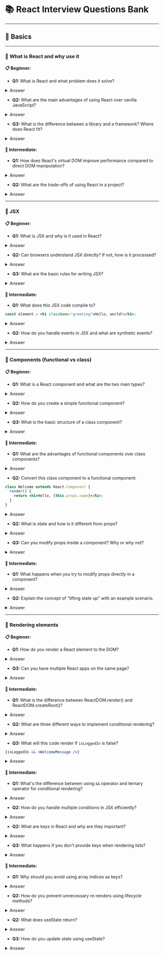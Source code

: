 # 📚 React Interview Questions Bank

---

## 🔹 **Basics**

---

### 🎯 **What is React and why use it**

#### **📋 Beginner:**
- **Q1:** What is React and what problem does it solve?
<details>
<summary>Answer</summary>
React is a JavaScript library for building user interfaces, particularly web applications. It solves the problem of efficiently updating and managing the UI when data changes. React uses a component-based architecture and virtual DOM to make UI updates predictable and performant.
</details>

- **Q2:** What are the main advantages of using React over vanilla JavaScript?
<details>
<summary>Answer</summary>
- **Reusable Components**: Write once, use anywhere
- **Virtual DOM**: Efficient updates and better performance
- **Declarative**: Describe what UI should look like, not how to achieve it
- **Large Ecosystem**: Rich community and third-party libraries
- **Developer Tools**: Excellent debugging and development experience
</details>

- **Q3:** What is the difference between a library and a framework? Where does React fit?
<details>
<summary>Answer</summary>
- **Library**: You call its functions when you need them (you control the flow)
- **Framework**: It calls your code when needed (framework controls the flow)
React is a **library** because you import and use React functions in your code, maintaining control over the application structure and flow.
</details>

#### **🚀 Intermediate:**
- **Q1:** How does React's virtual DOM improve performance compared to direct DOM manipulation?
<details>
<summary>Answer</summary>
The Virtual DOM is a JavaScript representation of the real DOM. React compares (diffs) the new virtual DOM with the previous version, calculates the minimum changes needed, and updates only those specific DOM nodes. This batch updating is much faster than frequent direct DOM manipulation, which triggers layout recalculations and repaints.
</details>

- **Q2:** What are the trade-offs of using React in a project?
<details>
<summary>Answer</summary>
**Pros**: Component reusability, large ecosystem, good performance, strong community
**Cons**: Steep learning curve, frequent updates, additional build complexity, larger bundle size for simple projects, JSX learning curve
</details>

---

### 🎯 **JSX**

#### **📋 Beginner:**
- **Q1:** What is JSX and why is it used in React?
<details>
<summary>Answer</summary>
JSX (JavaScript XML) is a syntax extension that allows you to write HTML-like code in JavaScript. It makes React code more readable and allows you to write UI components in a familiar HTML-like syntax while maintaining the full power of JavaScript.
</details>

- **Q2:** Can browsers understand JSX directly? If not, how is it processed?
<details>
<summary>Answer</summary>
No, browsers cannot understand JSX directly. JSX is transpiled (converted) to regular JavaScript function calls using tools like Babel. For example, `<h1>Hello</h1>` becomes `React.createElement('h1', null, 'Hello')`.
</details>

- **Q3:** What are the basic rules for writing JSX?
<details>
<summary>Answer</summary>
- Must return a single parent element (or use React.Fragment)
- Use `className` instead of `class`
- Use `htmlFor` instead of `for`
- Close all tags (including self-closing tags like `<br />`)
- Use camelCase for event handlers (`onClick`, not `onclick`)
</details>

#### **🚀 Intermediate:**
- **Q1:** What does this JSX code compile to?
```jsx
const element = <h1 className="greeting">Hello, world!</h1>;
```
<details>
<summary>Answer</summary>

```javascript
const element = React.createElement(
  'h1',
  { className: 'greeting' },
  'Hello, world!'
);
```
</details>

- **Q2:** How do you handle events in JSX and what are synthetic events?
<details>
<summary>Answer</summary>
Events in JSX are handled using camelCase event handlers like `onClick`. Synthetic events are React's wrapper around native events that provide consistent behavior across different browsers. They have the same interface as native events but are cross-browser compatible.

```jsx
<button onClick={(e) => console.log(e)}>Click me</button>
```
</details>

---

### 🎯 **Components (functional vs class)**

#### **📋 Beginner:**
- **Q1:** What is a React component and what are the two main types?
<details>
<summary>Answer</summary>
A React component is a reusable piece of UI that accepts inputs (props) and returns JSX describing what should appear on screen. The two main types are:
- **Functional components**: JavaScript functions that return JSX
- **Class components**: ES6 classes that extend React.Component
</details>

- **Q2:** How do you create a simple functional component?
<details>
<summary>Answer</summary>

```jsx
function Welcome(props) {
  return <h1>Hello, {props.name}!</h1>;
}

// Or as an arrow function
const Welcome = (props) => {
  return <h1>Hello, {props.name}!</h1>;
};
```
</details>

- **Q3:** What is the basic structure of a class component?
<details>
<summary>Answer</summary>

```jsx
class Welcome extends React.Component {
  render() {
    return <h1>Hello, {this.props.name}!</h1>;
  }
}
```
</details>

#### **🚀 Intermediate:**
- **Q1:** What are the advantages of functional components over class components?
<details>
<summary>Answer</summary>
- **Simpler syntax**: Less boilerplate code
- **Hooks support**: Can use state and lifecycle features with hooks
- **Better performance**: Slightly better optimization in React
- **Easier testing**: Functions are easier to test than classes
- **Future-proof**: React team focuses on functional components
</details>

- **Q2:** Convert this class component to a functional component:
```jsx
class Welcome extends React.Component {
  render() {
    return <h1>Hello, {this.props.name}</h1>;
  }
}
```
<details>
<summary>Answer</summary>
```jsx
function Welcome({ name }) {
  return <h1>Hello, {name}</h1>;
}

// Or as arrow function
const Welcome = ({ name }) => {
  return <h1>Hello, {name}</h1>;
};
```
</details>

---

### 🎯 **Props vs state**

#### **📋 Beginner:**
- **Q1:** What are props in React and how do you pass them to components?
<details>
<summary>Answer</summary>
Props (properties) are read-only inputs passed from parent to child components. They are passed as attributes:
```jsx
// Parent component
<Welcome name="John" age={25} />

// Child component receives them
function Welcome(props) {
  return <h1>Hello, {props.name}! You are {props.age} years old.</h1>;
}
```
</details>

- **Q2:** What is state and how is it different from props?
<details>
<summary>Answer</summary>
State is mutable data that belongs to a component and can change over time. 
- **Props**: Immutable, passed from parent, read-only
- **State**: Mutable, owned by component, can be updated
```jsx
const [count, setCount] = useState(0); // State
<Counter initialValue={10} /> // Props
```
</details>

- **Q3:** Can you modify props inside a component? Why or why not?
<details>
<summary>Answer</summary>
No, props are **read-only** and should never be modified. This ensures:
- **Predictable data flow**: Data flows down from parent to child
- **Pure components**: Same props always produce same output
- **Debugging**: Easier to track where data changes occur
</details>

#### **🚀 Intermediate:**
- **Q1:** What happens when you try to modify props directly in a component?
<details>
<summary>Answer</summary>
React will throw an error in development mode: "Cannot assign to read only property". In production, it may silently fail or cause unexpected behavior. Props are frozen in development to enforce immutability.
</details>

- **Q2:** Explain the concept of "lifting state up" with an example scenario.
<details>
<summary>Answer</summary>
When multiple child components need to share state, move the state to their closest common parent. The parent manages the state and passes it down as props.
```jsx
// Parent manages shared state
function App() {
  const [count, setCount] = useState(0);
  return (
    <>
      <Counter count={count} setCount={setCount} />
      <Display count={count} />
    </>
  );
}
```
</details>

---

### 🎯 **Rendering elements**

#### **📋 Beginner:**
- **Q1:** How do you render a React element to the DOM?
<details>
<summary>Answer</summary>
```jsx
// React 18+
import { createRoot } from 'react-dom/client';
const root = createRoot(document.getElementById('root'));
root.render(<App />);

// React 17 and earlier
import ReactDOM from 'react-dom';
ReactDOM.render(<App />, document.getElementById('root'));
```
</details>

- **Q2:** What is the root element in a React application?
<details>
<summary>Answer</summary>
The root element is the DOM element where React mounts and manages the entire application. It's typically a div with id "root" in the HTML file:
```html
<div id="root"></div>
```
</details>

- **Q3:** Can you have multiple React apps on the same page?
<details>
<summary>Answer</summary>
Yes, you can have multiple React roots on the same page by creating multiple root elements and rendering different applications to each:
```jsx
const root1 = createRoot(document.getElementById('app1'));
const root2 = createRoot(document.getElementById('app2'));
root1.render(<App1 />);
root2.render(<App2 />);
```
</details>

#### **🚀 Intermediate:**
- **Q1:** What is the difference between ReactDOM.render() and ReactDOM.createRoot()?
<details>
<summary>Answer</summary>
- **ReactDOM.render()**: Legacy API (React 17 and earlier), synchronous rendering
- **createRoot()**: New API (React 18+), enables concurrent features like automatic batching, transitions, and Suspense
```jsx
// Old way
ReactDOM.render(<App />, container);

// New way
const root = createRoot(container);
root.render(<App />);
```
</details>

- **Q2:** How does React decide when to re-render components?
<details>
<summary>Answer</summary>
React re-renders components when:
- **State changes** (via setState or hooks)
- **Props change** from parent
- **Parent re-renders** (child components re-render by default)
- **Context value changes** (for components consuming context)
- **Force update** is called (not recommended)
</details>

---

### 🎯 **Conditional rendering**

#### **📋 Beginner:**
- **Q1:** How do you conditionally render elements in React?
<details>
<summary>Answer</summary>
You can conditionally render elements using JavaScript expressions:
```jsx
// Using && operator
{isLoggedIn && <WelcomeMessage />}

// Using ternary operator
{isLoggedIn ? <WelcomeMessage /> : <LoginButton />}

// Using if-else (outside JSX)
if (isLoggedIn) {
  return <WelcomeMessage />;
} else {
  return <LoginButton />;
}
```
</details>

- **Q2:** What are three different ways to implement conditional rendering?
<details>
<summary>Answer</summary>
1. **Logical AND (&&)**: `{condition && <Component />}`
2. **Ternary operator**: `{condition ? <ComponentA /> : <ComponentB />}`
3. **If-else statements**: Outside JSX, return different components
</details>

- **Q3:** What will this code render if `isLoggedIn` is false?
```jsx
{isLoggedIn && <WelcomeMessage />}
```
<details>
<summary>Answer</summary>
It will render nothing (no element). The logical AND operator returns `false` when the condition is false, and React doesn't render boolean values.
</details>

#### **🚀 Intermediate:**
- **Q1:** What's the difference between using `&&` operator and ternary operator for conditional rendering?
<details>
<summary>Answer</summary>
- **&& operator**: Renders component or nothing
  ```jsx
  {isTrue && <Component />} // Renders Component or nothing
  ```
- **Ternary operator**: Always renders something
  ```jsx
  {isTrue ? <ComponentA /> : <ComponentB />} // Always renders one component
  ```
</details>

- **Q2:** How do you handle multiple conditions in JSX efficiently?
<details>
<summary>Answer</summary>
Use helper functions or switch statements for complex conditions:
```jsx
const renderContent = () => {
  if (loading) return <Spinner />;
  if (error) return <ErrorMessage />;
  if (data.length === 0) return <EmptyState />;
  return <DataList />;
};

return <div>{renderContent()}</div>;
```
</details>

---

### 🎯 **Lists & keys**

#### **📋 Beginner:**
- **Q1:** How do you render a list of items in React?
<details>
<summary>Answer</summary>
Use the `map()` method to transform an array into JSX elements:
```jsx
const items = ['apple', 'banana', 'orange'];
const listItems = items.map((item, index) => 
  <li key={index}>{item}</li>
);
return <ul>{listItems}</ul>;
```
</details>

- **Q2:** What are keys in React and why are they important?
<details>
<summary>Answer</summary>
Keys are unique identifiers for list elements that help React identify which items have changed, been added, or removed. They improve performance by enabling efficient list updates and maintaining component state correctly during re-renders.
```jsx
{users.map(user => <User key={user.id} data={user} />)}
```
</details>

- **Q3:** What happens if you don't provide keys when rendering lists?
<details>
<summary>Answer</summary>
React will show a warning in the console. Without keys, React can't efficiently update the DOM when list items change, potentially causing:
- Poor performance
- Incorrect component state preservation
- UI bugs when items are reordered
</details>

#### **🚀 Intermediate:**
- **Q1:** Why should you avoid using array indices as keys?
<details>
<summary>Answer</summary>
Using array indices as keys can cause issues when the list order changes:
- React might incorrectly preserve component state
- Performance degradation during reordering
- Input focus and scroll position bugs
```jsx
// Bad - can cause issues
{items.map((item, index) => <Item key={index} />)}

// Good - stable unique identifier
{items.map(item => <Item key={item.id} />)}
```
</details>

- **Q2:** What makes a good key for list items?
<details>
<summary>Answer</summary>
A good key should be:
- **Unique**: Among siblings in the list
- **Stable**: Doesn't change between renders
- **Predictable**: Same item always has same key
Examples: database IDs, UUIDs, or stable combinations of data fields.
</details>

---

## 🔹 **Component Lifecycle**

---

### 🎯 **Class component lifecycle methods**
#### **📋 Beginner:**
- **Q1:** What are the three main phases of a component lifecycle?
<details>
<summary>Answer</summary>
1. **Mounting**: Component is being created and inserted into the DOM
2. **Updating**: Component is being re-rendered as a result of changes to props or state
3. **Unmounting**: Component is being removed from the DOM
</details>

- **Q2:** When does componentDidMount() execute and what is it commonly used for?
<details>
<summary>Answer</summary>
`componentDidMount()` executes immediately after a component is mounted (inserted into the DOM tree). It's commonly used for:
- Making API calls
- Setting up subscriptions
- Initializing timers
- Accessing DOM elements
</details>

- **Q3:** What is componentWillUnmount() used for?
<details>
<summary>Answer</summary>
`componentWillUnmount()` is called just before a component is unmounted and destroyed. It's used for cleanup:
- Cancelling network requests
- Removing event listeners
- Clearing timers/intervals
- Unsubscribing from subscriptions
</details>

#### **🚀 Intermediate:**
- **Q1:** What's the difference between componentDidUpdate() and componentDidMount()?
<details>
<summary>Answer</summary>
- **componentDidMount()**: Called once after initial render (mounting phase)
- **componentDidUpdate()**: Called after every re-render (updating phase), receives prevProps and prevState as parameters
```jsx
componentDidUpdate(prevProps, prevState) {
  if (prevProps.userId !== this.props.userId) {
    this.fetchUserData(this.props.userId);
  }
}
```
</details>

- **Q2:** How do you prevent unnecessary re-renders using lifecycle methods?
<details>
<summary>Answer</summary>
Use `shouldComponentUpdate()` or `React.PureComponent`:
```jsx
shouldComponentUpdate(nextProps, nextState) {
  return nextProps.id !== this.props.id;
}

// Or extend PureComponent for shallow comparison
class MyComponent extends React.PureComponent {
  // Automatically prevents re-renders if props/state haven't changed
}
```
</details>

---

## 🔹 **Hooks**

---

### 🎯 **useState**

#### **📋 Beginner:**
- **Q1:** What is the useState hook and how do you use it?
<details>
<summary>Answer</summary>
`useState` is a Hook that lets you add state to functional components. It returns an array with the current state value and a setter function.
```jsx
import { useState } from 'react';

function Counter() {
  const [count, setCount] = useState(0);
  return (
    <button onClick={() => setCount(count + 1)}>
      Count: {count}
    </button>
  );
}
```
</details>

- **Q2:** What does useState return?
<details>
<summary>Answer</summary>
`useState` returns an array with exactly two elements:
1. **Current state value**: The current value of the state
2. **Setter function**: A function to update the state value
```jsx
const [state, setState] = useState(initialValue);
```
</details>

- **Q3:** How do you update state using useState?
<details>
<summary>Answer</summary>
Call the setter function with the new value:
```jsx
const [name, setName] = useState('');
const [count, setCount] = useState(0);

// Direct value
setName('John');
setCount(42);

// Function update (for previous state)
setCount(prevCount => prevCount + 1);
```
</details>

#### **🚀 Intermediate:**
- **Q1:** What will happen when this button is clicked?
```jsx
const [count, setCount] = useState(0);
const handleClick = () => {
  setCount(count + 1);
  setCount(count + 1);
  console.log(count);
};
```
<details>
<summary>Answer</summary>
- `count` will only increase by 1 (not 2)
- Console will log `0` (current value, not updated value)
- Both `setCount` calls use the same `count` value (0), so both set it to 1
- State updates are batched and asynchronous
</details>

- **Q2:** How do you update state based on previous state correctly?
<details>
<summary>Answer</summary>
Use the functional update pattern:
```jsx
// Correct way
setCount(prevCount => prevCount + 1);
setCount(prevCount => prevCount + 1); // Now count increases by 2

// For objects
setUser(prevUser => ({ ...prevUser, name: 'John' }));
```
</details>

---

### 🎯 **useEffect (dependencies, cleanup)**

#### **📋 Beginner:**
- **Q1:** What is useEffect and when does it run?
<details>
<summary>Answer</summary>
`useEffect` is a Hook that lets you perform side effects in functional components. It runs:
- After every render by default
- After initial render (like componentDidMount)
- After updates (like componentDidUpdate)
```jsx
useEffect(() => {
  console.log('Component rendered');
});
```
</details>

- **Q2:** How do you make useEffect run only once?
<details>
<summary>Answer</summary>
Pass an empty dependency array `[]` as the second argument:
```jsx
useEffect(() => {
  console.log('Runs only once after initial render');
}, []); // Empty dependency array
```
</details>

- **Q3:** What is the purpose of the dependency array in useEffect?
<details>
<summary>Answer</summary>
The dependency array controls when the effect runs:
- **No array**: Runs after every render
- **Empty array `[]`**: Runs only once after initial render
- **With dependencies `[dep1, dep2]`**: Runs when any dependency changes
```jsx
useEffect(() => {
  fetchUser(userId);
}, [userId]); // Runs when userId changes
```
</details>

#### **🚀 Intermediate:**
- **Q1:** How do you clean up effects (like event listeners or subscriptions)?
<details>
<summary>Answer</summary>
Return a cleanup function from the effect:
```jsx
useEffect(() => {
  const handleScroll = () => console.log('scrolling');
  window.addEventListener('scroll', handleScroll);
  
  // Cleanup function
  return () => {
    window.removeEventListener('scroll', handleScroll);
  };
}, []);
```
</details>

- **Q2:** What will happen in this useEffect?
```jsx
useEffect(() => {
  console.log('Effect runs');
  setCount(count + 1);
}, [count]);
```
<details>
<summary>Answer</summary>
This creates an **infinite loop**:
1. Effect runs and updates `count`
2. `count` change triggers effect again
3. Effect runs and updates `count` again
4. Process repeats infinitely

**Fix**: Use functional update or different dependency.
</details>

---

---

### 🎯 **useContext**

#### **📋 Beginner:**
- **Q1:** What is useContext and how do you use it?
<details>
<summary>Answer</summary>
`useContext` is a Hook that lets you consume context values in functional components without nesting:
```jsx
const ThemeContext = React.createContext();

function MyComponent() {
  const theme = useContext(ThemeContext);
  return <div className={theme}>Content</div>;
}
```
</details>

- **Q2:** How do you create a context in React?
<details>
<summary>Answer</summary>
Use `React.createContext()`:
```jsx
// Create context
const UserContext = React.createContext();

// Provide context
function App() {
  const user = { name: 'John', id: 1 };
  return (
    <UserContext.Provider value={user}>
      <ChildComponent />
    </UserContext.Provider>
  );
}
```
</details>

- **Q3:** What is a Context Provider?
<details>
<summary>Answer</summary>
A Context Provider is a component that supplies context values to all its descendant components. It accepts a `value` prop that will be available to all consuming components:
```jsx
<ThemeContext.Provider value="dark">
  <App /> {/* All children can access "dark" theme */}
</ThemeContext.Provider>
```
</details>

#### **🚀 Intermediate:**
- **Q1:** How do you avoid unnecessary re-renders when using Context?
<details>
<summary>Answer</summary>
- **Split contexts**: Separate frequently changing data
- **Memoize context value**: Use `useMemo` for object values
- **Memoize components**: Use `React.memo` for consumers
```jsx
const value = useMemo(() => ({ user, settings }), [user, settings]);
<UserContext.Provider value={value}>
```
</details>

- **Q2:** When should you split contexts instead of using one large context?
<details>
<summary>Answer</summary>
Split contexts when:
- Different parts of data change at different frequencies
- Different components need different subsets of data
- You want to avoid unnecessary re-renders
```jsx
// Instead of one large context
<UserContext.Provider> // Split into
<ThemeContext.Provider> // multiple focused contexts
```
</details>

---

### 🎯 **useReducer**

#### **📋 Beginner:**
- **Q1:** What is useReducer and when would you use it instead of useState?
<details>
<summary>Answer</summary>
`useReducer` is a Hook for managing complex state logic. Use it instead of `useState` when:
- State has multiple sub-values
- Next state depends on the previous one
- You want predictable state transitions
```jsx
const [state, dispatch] = useReducer(reducer, initialState);
```
</details>

- **Q2:** What are the arguments that useReducer takes?
<details>
<summary>Answer</summary>
`useReducer` takes two required arguments and one optional:
1. **reducer function**: `(state, action) => newState`
2. **initial state**: The initial state value
3. **init function** (optional): For lazy initialization
```jsx
const [state, dispatch] = useReducer(reducer, initialState, init);
```
</details>

- **Q3:** What is a reducer function?
<details>
<summary>Answer</summary>
A reducer is a pure function that takes current state and an action, then returns a new state:
```jsx
function reducer(state, action) {
  switch (action.type) {
    case 'increment':
      return { count: state.count + 1 };
    case 'decrement':
      return { count: state.count - 1 };
    default:
      return state;
  }
}
```
</details>

#### **🚀 Intermediate:**
- **Q1:** How do you implement useReducer for a counter with increment, decrement, and reset actions?
<details>
<summary>Answer</summary>
```jsx
const initialState = { count: 0 };

function counterReducer(state, action) {
  switch (action.type) {
    case 'increment':
      return { count: state.count + 1 };
    case 'decrement':
      return { count: state.count - 1 };
    case 'reset':
      return initialState;
    default:
      throw new Error();
  }
}

function Counter() {
  const [state, dispatch] = useReducer(counterReducer, initialState);
  return (
    <>
      Count: {state.count}
      <button onClick={() => dispatch({ type: 'increment' })}>+</button>
      <button onClick={() => dispatch({ type: 'decrement' })}>-</button>
      <button onClick={() => dispatch({ type: 'reset' })}>Reset</button>
    </>
  );
}
```
</details>

- **Q2:** What are the benefits of using useReducer for complex state logic?
<details>
<summary>Answer</summary>
- **Predictable**: All state changes go through the reducer
- **Testable**: Reducer is a pure function, easy to test
- **Scalable**: Better for complex state with multiple actions
- **Debugging**: Easier to track state changes
- **Performance**: Can optimize by avoiding inline object creation
</details>

---

### 🎯 **useRef**

#### **📋 Beginner:**
- **Q1:** What is useRef and what are its common use cases?
<details>
<summary>Answer</summary>
`useRef` is a Hook that returns a mutable ref object. Common use cases:
- **Accessing DOM elements**: Focus inputs, scroll to elements
- **Storing mutable values**: Previous values, timers, any mutable data
- **Persisting values**: Across renders without causing re-renders
```jsx
const inputRef = useRef(null);
const countRef = useRef(0);
```
</details>

- **Q2:** How do you access DOM elements using useRef?
<details>
<summary>Answer</summary>
Assign the ref to an element's `ref` attribute:
```jsx
function MyComponent() {
  const inputRef = useRef(null);
  
  const focusInput = () => {
    inputRef.current.focus();
  };
  
  return (
    <>
      <input ref={inputRef} />
      <button onClick={focusInput}>Focus Input</button>
    </>
  );
}
```
</details>

- **Q3:** Does changing a ref's current value cause a re-render?
<details>
<summary>Answer</summary>
**No**, changing `ref.current` does not cause a re-render. This is the key difference between refs and state:
```jsx
const countRef = useRef(0);
countRef.current = 5; // No re-render triggered
```
</details>

#### **🚀 Intermediate:**
- **Q1:** How can you use useRef to store previous values?
<details>
<summary>Answer</summary>
Use `useRef` with `useEffect` to track previous values:
```jsx
function usePrevious(value) {
  const ref = useRef();
  useEffect(() => {
    ref.current = value;
  });
  return ref.current;
}

function MyComponent({ count }) {
  const prevCount = usePrevious(count);
  return <div>Current: {count}, Previous: {prevCount}</div>;
}
```
</details>

- **Q2:** What's the difference between useRef and useState for storing values?
<details>
<summary>Answer</summary>
| useRef | useState |
|--------|----------|
| Mutable | Immutable |
| No re-render on change | Triggers re-render |
| `.current` property | Direct value |
| Persists across renders | Persists across renders |
| Synchronous updates | Asynchronous updates |
</details>

---

### 🎯 **useMemo**

#### **📋 Beginner:**
- **Q1:** What is useMemo and when should you use it?
<details>
<summary>Answer</summary>
`useMemo` is a Hook that memoizes (caches) the result of expensive calculations. Use it when:
- You have expensive computations
- You want to avoid recalculating on every render
- The calculation depends on specific values
```jsx
const expensiveValue = useMemo(() => {
  return someExpensiveCalculation(a, b);
}, [a, b]);
```
</details>

- **Q2:** How does useMemo help with performance?
<details>
<summary>Answer</summary>
`useMemo` helps performance by:
- **Skipping expensive calculations** when dependencies haven't changed
- **Preventing unnecessary object creation** that could trigger child re-renders
- **Caching results** between renders
- Only recalculating when dependencies in the array change
</details>

- **Q3:** What happens if you don't provide a dependency array to useMemo?
<details>
<summary>Answer</summary>
**Error**: `useMemo` requires a dependency array as the second argument. Without it, React will throw an error. The dependency array determines when to recalculate the memoized value.
</details>

#### **🚀 Intermediate:**
- **Q1:** When can useMemo be an anti-pattern?
<details>
<summary>Answer</summary>
`useMemo` can hurt performance when:
- **Overused on cheap calculations**: The memoization overhead exceeds the benefit
- **Dependencies change frequently**: Defeats the purpose of memoization
- **Used everywhere**: Creates unnecessary complexity and memory usage
```jsx
// Anti-pattern - too simple
const sum = useMemo(() => a + b, [a, b]);
```
</details>

- **Q2:** How do you decide what to include in useMemo's dependency array?
<details>
<summary>Answer</summary>
Include all values from component scope that are used inside `useMemo`:
- **Props** used in the calculation
- **State variables** used in the calculation
- **Other computed values** used in the calculation
```jsx
const result = useMemo(() => {
  return calculate(prop1, state1, localVar);
}, [prop1, state1, localVar]); // All used variables
```
</details>

---

### 🎯 **useCallback**

#### **📋 Beginner:**
- **Q1:** What is useCallback and how is it related to useMemo?
<details>
<summary>Answer</summary>
`useCallback` is a Hook that memoizes functions. It's related to `useMemo` but specifically for functions:
- **useCallback**: Returns a memoized function
- **useMemo**: Returns a memoized value
```jsx
const memoizedCallback = useCallback(() => {
  doSomething(a, b);
}, [a, b]);

// Equivalent to:
const memoizedCallback = useMemo(() => {
  return () => doSomething(a, b);
}, [a, b]);
```
</details>

- **Q2:** When should you use useCallback?
<details>
<summary>Answer</summary>
Use `useCallback` when:
- Passing functions to memoized child components
- Functions are dependencies of other hooks
- Preventing unnecessary re-renders of child components
```jsx
const Child = React.memo(({ onClick }) => <button onClick={onClick} />);

function Parent() {
  const handleClick = useCallback(() => {
    console.log('clicked');
  }, []);
  
  return <Child onClick={handleClick} />;
}
```
</details>

- **Q3:** What does useCallback return?
<details>
<summary>Answer</summary>
`useCallback` returns a **memoized version of the function** that only changes if one of the dependencies has changed. It returns the same function reference between renders when dependencies don't change.
</details>

#### **🚀 Intermediate:**
- **Q1:** Why doesn't this optimization work?
```jsx
const Child = React.memo(({ onClick, data }) => {
  return <button onClick={onClick}>{data.name}</button>;
});

const Parent = () => {
  const [count, setCount] = useState(0);
  const handleClick = useCallback(() => setCount(c => c + 1), []);
  const data = { name: 'Button' };
  return <Child onClick={handleClick} data={data} />;
};
```
<details>
<summary>Answer</summary>
The optimization doesn't work because `data` is a **new object on every render**. Even though `onClick` is memoized, the `data` prop changes, causing `Child` to re-render.

**Fix**: Memoize the data object too:
```jsx
const data = useMemo(() => ({ name: 'Button' }), []);
```
</details>

- **Q2:** How can overusing useCallback hurt performance?
<details>
<summary>Answer</summary>
Overusing `useCallback` can hurt performance by:
- **Creating unnecessary closures**: Memory overhead for each memoized function
- **Comparison overhead**: React must compare dependencies on each render
- **Complexity without benefit**: When child components aren't memoized
- **Stale closures**: Capturing outdated values in dependencies
</details>

---

### 🎯 **useLayoutEffect**

#### **📋 Beginner:**
- **Q1:** What's the difference between useEffect and useLayoutEffect?
<details>
<summary>Answer</summary>
- **useEffect**: Runs **asynchronously** after DOM mutations and browser paint
- **useLayoutEffect**: Runs **synchronously** after DOM mutations but before browser paint
```jsx
useEffect(() => {
  // Runs after paint - won't block visual updates
});

useLayoutEffect(() => {
  // Runs before paint - can block visual updates
});
```
</details>

- **Q2:** When should you use useLayoutEffect?
<details>
<summary>Answer</summary>
Use `useLayoutEffect` when you need to:
- **Measure DOM elements** before the browser paints
- **Make DOM mutations** that users should not see
- **Prevent visual flicker** during DOM updates
- **Synchronously update** based on DOM measurements
</details>

- **Q3:** What are the performance implications of useLayoutEffect?
<details>
<summary>Answer</summary>
`useLayoutEffect` can hurt performance because:
- **Blocks browser painting** until effect completes
- **Synchronous execution** can delay visual updates
- **Should be used sparingly** - prefer `useEffect` when possible
- Can cause **jank** if heavy computations are performed
</details>

#### **🚀 Intermediate:**
- **Q1:** How would you measure DOM elements before the browser paints?
<details>
<summary>Answer</summary>
```jsx
function MyComponent() {
  const [height, setHeight] = useState(0);
  const elementRef = useRef(null);
  
  useLayoutEffect(() => {
    if (elementRef.current) {
      const rect = elementRef.current.getBoundingClientRect();
      setHeight(rect.height);
    }
  });
  
  return (
    <div ref={elementRef}>
      <p>Element height: {height}px</p>
    </div>
  );
}
```
</details>

- **Q2:** Why might useLayoutEffect cause issues in SSR?
<details>
<summary>Answer</summary>
`useLayoutEffect` can cause SSR hydration mismatches because:
- **Server doesn't have DOM**: No layout information available
- **Client-server differences**: Different measurements between server and client
- **Hydration warnings**: React detects content differences
**Solution**: Use `useEffect` for SSR or conditionally render based on `typeof window !== 'undefined'`
</details>

---

### 🎯 **useImperativeHandle**

#### **📋 Beginner:**
- **Q1:** What is useImperativeHandle and with which hook is it typically used?
<details>
<summary>Answer</summary>
`useImperativeHandle` is a Hook that customizes the instance value exposed to parent components when using `ref`. It's typically used with `forwardRef`:
```jsx
const MyInput = forwardRef((props, ref) => {
  useImperativeHandle(ref, () => ({
    focus: () => inputRef.current.focus(),
    clear: () => inputRef.current.value = ''
  }));
  
  return <input ref={inputRef} />;
});
```
</details>

- **Q2:** When would you need to use useImperativeHandle?
<details>
<summary>Answer</summary>
Use `useImperativeHandle` when you need to:
- **Expose specific methods** from child to parent component
- **Create reusable components** with imperative APIs
- **Control what gets exposed** through refs
- **Provide custom functionality** beyond basic DOM access
</details>

- **Q3:** How do you expose methods from a child component to its parent?
<details>
<summary>Answer</summary>
```jsx
// Child component
const CustomInput = forwardRef((props, ref) => {
  const inputRef = useRef();
  
  useImperativeHandle(ref, () => ({
    focus() {
      inputRef.current.focus();
    },
    getValue() {
      return inputRef.current.value;
    }
  }));
  
  return <input ref={inputRef} {...props} />;
});

// Parent component
function Parent() {
  const childRef = useRef();
  
  return (
    <>
      <CustomInput ref={childRef} />
      <button onClick={() => childRef.current.focus()}>Focus</button>
    </>
  );
}
```
</details>

#### **🚀 Intermediate:**
- **Q1:** Why should useImperativeHandle be used sparingly?
<details>
<summary>Answer</summary>
`useImperativeHandle` should be used sparingly because:
- **Breaks React's declarative paradigm** - makes code more imperative
- **Tight coupling** between parent and child components
- **Harder to test and reason about** than props-based communication
- **Alternative solutions** often exist using props and callbacks
- **Can make components less reusable**
</details>

- **Q2:** How do you create a custom input component that exposes a focus method?
<details>
<summary>Answer</summary>
```jsx
const FocusableInput = forwardRef(({ placeholder, ...props }, ref) => {
  const inputRef = useRef();
  
  useImperativeHandle(ref, () => ({
    focus() {
      inputRef.current.focus();
    },
    blur() {
      inputRef.current.blur();
    },
    getValue() {
      return inputRef.current.value;
    },
    clear() {
      inputRef.current.value = '';
    }
  }), []); // Empty dependency array since methods don't change
  
  return (
    <input 
      ref={inputRef} 
      placeholder={placeholder} 
      {...props} 
    />
  );
});
```
</details>

---

### 🎯 **Custom hooks**

#### **📋 Beginner:**
- **Q1:** What are custom hooks and what naming convention must they follow?
<details>
<summary>Answer</summary>
Custom hooks are JavaScript functions that:
- **Start with "use"** (naming convention)
- **Can call other hooks** inside them
- **Allow sharing stateful logic** between components
```jsx
function useCounter(initialValue = 0) {
  const [count, setCount] = useState(initialValue);
  const increment = () => setCount(c => c + 1);
  return { count, increment };
}
```
</details>

- **Q2:** Why would you create a custom hook?
<details>
<summary>Answer</summary>
Create custom hooks to:
- **Share stateful logic** between multiple components
- **Abstract complex logic** into reusable functions
- **Keep components clean** by extracting side effects
- **Create reusable patterns** for common use cases
- **Separate concerns** and improve code organization
</details>

- **Q3:** Can custom hooks use other hooks?
<details>
<summary>Answer</summary>
**Yes**, custom hooks can use any built-in hooks or other custom hooks:
```jsx
function useApi(url) {
  const [data, setData] = useState(null); // useState
  const [loading, setLoading] = useState(true); // useState
  
  useEffect(() => { // useEffect
    fetch(url).then(res => res.json()).then(setData);
  }, [url]);
  
  return { data, loading };
}
```
</details>

#### **🚀 Intermediate:**
- **Q1:** Create a custom hook called useLocalStorage that manages localStorage state.
<details>
<summary>Answer</summary>
```jsx
function useLocalStorage(key, initialValue) {
  const [storedValue, setStoredValue] = useState(() => {
    try {
      const item = window.localStorage.getItem(key);
      return item ? JSON.parse(item) : initialValue;
    } catch (error) {
      return initialValue;
    }
  });
  
  const setValue = (value) => {
    try {
      const valueToStore = value instanceof Function ? value(storedValue) : value;
      setStoredValue(valueToStore);
      window.localStorage.setItem(key, JSON.stringify(valueToStore));
    } catch (error) {
      console.error('Error saving to localStorage:', error);
    }
  };
  
  return [storedValue, setValue];
}

// Usage
function App() {
  const [name, setName] = useLocalStorage('name', '');
  return <input value={name} onChange={e => setName(e.target.value)} />;
}
```
</details>

- **Q2:** How do you test custom hooks?
<details>
<summary>Answer</summary>
Use React Testing Library's `renderHook`:
```jsx
import { renderHook, act } from '@testing-library/react';
import { useCounter } from './useCounter';

test('should increment counter', () => {
  const { result } = renderHook(() => useCounter(0));
  
  expect(result.current.count).toBe(0);
  
  act(() => {
    result.current.increment();
  });
  
  expect(result.current.count).toBe(1);
});
```
</details>

---

## 🔹 **Advanced Hooks Patterns**

---

### 🎯 **Rules of hooks**

#### **📋 Beginner:**
- **Q1:** What are the two main Rules of Hooks?
<details>
<summary>Answer</summary>
1. **Only call hooks at the top level** - Don't call hooks inside loops, conditions, or nested functions
2. **Only call hooks from React functions** - Call them from React function components or custom hooks, not regular JavaScript functions
</details>

- **Q2:** Why can't you call hooks inside loops or conditions?
<details>
<summary>Answer</summary>
React relies on the **order of hook calls** to maintain state between renders. Calling hooks conditionally or in loops can change this order, causing:
- **State to be associated with wrong variables**
- **Unexpected behavior and bugs**
- **Loss of state between renders**
```jsx
// ❌ Wrong - conditional hook call
if (condition) {
  const [state, setState] = useState();
}

// ✅ Correct - hook at top level
const [state, setState] = useState();
if (condition) {
  // Use state here
}
```
</details>

- **Q3:** Where can hooks be called?
<details>
<summary>Answer</summary>
Hooks can only be called from:
- **React function components**
- **Custom hooks** (functions starting with "use")
- **Top level** of these functions (not inside loops, conditions, or nested functions)
</details>

#### **🚀 Intermediate:**
- **Q1:** How does React keep track of hook state between renders?
<details>
<summary>Answer</summary>
React uses a **linked list** to track hooks:
- Each component instance has a **hooks list**
- Hooks are called in the **same order** every render
- React **matches hooks by position** in the list, not by name
- This is why hook order must remain consistent
</details>

- **Q2:** What tools help enforce the Rules of Hooks?
<details>
<summary>Answer</summary>
- **ESLint plugin**: `eslint-plugin-react-hooks` catches violations
- **React DevTools**: Shows hook violations in development
- **TypeScript**: Can help with some hook-related type safety
```json
// .eslintrc.js
{
  "plugins": ["react-hooks"],
  "rules": {
    "react-hooks/rules-of-hooks": "error",
    "react-hooks/exhaustive-deps": "warn"
  }
}
```
</details>

---

### 🎯 **Sharing logic with custom hooks**

#### **📋 Beginner:**
- **Q1:** How do custom hooks help with code reuse?
<details>
<summary>Answer</summary>
Custom hooks enable code reuse by:
- **Extracting stateful logic** into reusable functions
- **Sharing common patterns** across multiple components
- **Avoiding code duplication** for similar functionality
- **Creating component-agnostic logic** that can be used anywhere
```jsx
// Reusable across multiple components
function useToggle(initialValue = false) {
  const [value, setValue] = useState(initialValue);
  const toggle = useCallback(() => setValue(v => !v), []);
  return [value, toggle];
}
```
</details>

- **Q2:** What's the difference between custom hooks and HOCs for sharing logic?
<details>
<summary>Answer</summary>
| Custom Hooks | HOCs |
|--------------|------|
| Function-based | Component-based |
| Share stateful logic | Share component logic |
| No wrapper components | Creates wrapper components |
| Easier composition | Can cause wrapper hell |
| Better with modern React | Legacy pattern |
| Direct state access | Props-based communication |
</details>

- **Q3:** Can custom hooks return JSX?
<details>
<summary>Answer</summary>
**No**, custom hooks should **not return JSX**. They should return:
- **State values and setters**
- **Computed values**
- **Event handlers**
- **Plain JavaScript values**
If you need to share JSX, use **render props** or **compound components** instead.
</details>

#### **🚀 Intermediate:**
- **Q1:** Design a custom hook for handling form input state.
<details>
<summary>Answer</summary>
```jsx
function useForm(initialValues) {
  const [values, setValues] = useState(initialValues);
  const [errors, setErrors] = useState({});
  
  const handleChange = (name, value) => {
    setValues(prev => ({ ...prev, [name]: value }));
    // Clear error when user starts typing
    if (errors[name]) {
      setErrors(prev => ({ ...prev, [name]: '' }));
    }
  };
  
  const setError = (name, error) => {
    setErrors(prev => ({ ...prev, [name]: error }));
  };
  
  const reset = () => {
    setValues(initialValues);
    setErrors({});
  };
  
  const getInputProps = (name) => ({
    value: values[name] || '',
    onChange: (e) => handleChange(name, e.target.value),
    error: errors[name]
  });
  
  return {
    values,
    errors,
    handleChange,
    setError,
    reset,
    getInputProps
  };
}

// Usage
function LoginForm() {
  const { values, getInputProps, setError } = useForm({ email: '', password: '' });
  
  return (
    <form>
      <input {...getInputProps('email')} placeholder="Email" />
      <input {...getInputProps('password')} type="password" placeholder="Password" />
    </form>
  );
}
```
</details>

- **Q2:** How do you compose multiple custom hooks together?
<details>
<summary>Answer</summary>
```jsx
function useApiWithAuth(url) {
  const { user, isAuthenticated } = useAuth(); // First custom hook
  const { data, loading, error } = useApi(url, { // Second custom hook
    enabled: isAuthenticated,
    headers: { Authorization: `Bearer ${user?.token}` }
  });
  
  return {
    data,
    loading,
    error,
    isAuthenticated,
    user
  };
}

// Combine with built-in hooks
function usePersistedCounter() {
  const [count, setCount] = useLocalStorage('count', 0); // Custom hook
  const increment = useCallback(() => setCount(c => c + 1), [setCount]); // Built-in hook
  
  return { count, increment };
}
```
</details>

---

## 🔹 **State Management**

---

### 🎯 **Context API**

#### **📋 Beginner:**
- **Q1:** How do you create and provide context values?
<details>
<summary>Answer</summary>
```jsx
// 1. Create context
const ThemeContext = React.createContext('light');

// 2. Provide context value
function App() {
  const [theme, setTheme] = useState('dark');
  
  return (
    <ThemeContext.Provider value={{ theme, setTheme }}>
      <Header />
      <Main />
    </ThemeContext.Provider>
  );
}

// 3. Consume context
function Header() {
  const { theme, setTheme } = useContext(ThemeContext);
  return <div className={theme}>Header</div>;
}
```
</details>

- **Q2:** What causes Context consumers to re-render?
<details>
<summary>Answer</summary>
Context consumers re-render when:
- **Context value changes** (reference comparison)
- **Provider component re-renders** with a new value object
- **Any part of the context value changes**
```jsx
// This causes re-renders on every parent render
<Context.Provider value={{ user, theme }}>

// Better - memoize the value
const value = useMemo(() => ({ user, theme }), [user, theme]);
<Context.Provider value={value}>
```
</details>

- **Q3:** How do you consume context in functional components?
<details>
<summary>Answer</summary>
Use the `useContext` hook:
```jsx
import { useContext } from 'react';

function MyComponent() {
  const contextValue = useContext(MyContext);
  
  // Use contextValue here
  return <div>{contextValue.someProperty}</div>;
}
```
</details>

#### **🚀 Intermediate:**
- **Q1:** How do you optimize Context to prevent unnecessary re-renders?
<details>
<summary>Answer</summary>
**Optimization strategies:**
1. **Memoize context value**:
```jsx
const value = useMemo(() => ({ user, actions }), [user]);
```

2. **Split contexts** by update frequency:
```jsx
<UserContext.Provider value={user}>
  <ThemeContext.Provider value={theme}>
    <App />
  </ThemeContext.Provider>
</UserContext.Provider>
```

3. **Memoize consumers**:
```jsx
const ExpensiveComponent = React.memo(() => {
  const { theme } = useContext(ThemeContext);
  return <div className={theme}>Content</div>;
});
```
</details>

- **Q2:** When should you use multiple contexts vs one large context?
<details>
<summary>Answer</summary>
**Use multiple contexts when:**
- Different parts of state change at **different frequencies**
- Components need **different subsets** of data
- You want to **avoid unnecessary re-renders**

**Use single context when:**
- Data is **tightly coupled** and changes together
- **Simple applications** with minimal state
- **Performance isn't a concern**

```jsx
// Multiple contexts approach
<AuthContext.Provider value={auth}>
  <ThemeContext.Provider value={theme}>
    <SettingsContext.Provider value={settings}>
      <App />
    </SettingsContext.Provider>
  </ThemeContext.Provider>
</AuthContext.Provider>
```
</details>

---

### 🎯 **Redux (actions, reducers, store, middleware)**

#### **📋 Beginner:**
- **Q1:** What are the three core principles of Redux?
<details>
<summary>Answer</summary>
1. **Single Source of Truth**: The entire application state is stored in one store
2. **State is Read-Only**: State can only be changed by dispatching actions
3. **Changes are made with Pure Functions**: Reducers are pure functions that specify how state changes
</details>

- **Q2:** What is an action in Redux?
<details>
<summary>Answer</summary>
An action is a **plain JavaScript object** that describes what happened. It must have a `type` property:
```jsx
// Simple action
const incrementAction = { type: 'INCREMENT' };

// Action with payload
const addTodoAction = {
  type: 'ADD_TODO',
  payload: {
    id: 1,
    text: 'Learn Redux',
    completed: false
  }
};

// Action creator function
const addTodo = (text) => ({
  type: 'ADD_TODO',
  payload: { id: Date.now(), text, completed: false }
});
```
</details>

- **Q3:** What is a reducer and what rules must it follow?
<details>
<summary>Answer</summary>
A reducer is a **pure function** that takes current state and action, returns new state. Rules:
- **Pure function**: No side effects, same input = same output
- **Immutable updates**: Never mutate state directly
- **Handle unknown actions**: Return current state for unknown action types
```jsx
function todosReducer(state = [], action) {
  switch (action.type) {
    case 'ADD_TODO':
      return [...state, action.payload]; // Immutable update
    case 'TOGGLE_TODO':
      return state.map(todo =>
        todo.id === action.payload.id
          ? { ...todo, completed: !todo.completed }
          : todo
      );
    default:
      return state; // Handle unknown actions
  }
}
```
</details>

#### **🚀 Intermediate:**
- **Q1:** How does middleware work in Redux?
<details>
<summary>Answer</summary>
Middleware provides a **third-party extension point** between dispatching an action and reaching the reducer:
```jsx
// Custom middleware
const loggerMiddleware = (store) => (next) => (action) => {
  console.log('Dispatching:', action);
  const result = next(action);
  console.log('New state:', store.getState());
  return result;
};

// Apply middleware
const store = createStore(
  rootReducer,
  applyMiddleware(loggerMiddleware, thunk)
);
```
**Common middleware**: Redux Thunk, Redux Saga, Redux Logger
</details>

- **Q2:** What is the purpose of normalizing state in Redux?
<details>
<summary>Answer</summary>
Normalizing state **flattens nested data** for better performance and easier updates:
```jsx
// Non-normalized (bad)
const state = {
  posts: [
    { id: 1, title: 'Post 1', author: { id: 1, name: 'John' } },
    { id: 2, title: 'Post 2', author: { id: 1, name: 'John' } }
  ]
};

// Normalized (good)
const state = {
  posts: {
    byId: {
      1: { id: 1, title: 'Post 1', authorId: 1 },
      2: { id: 2, title: 'Post 2', authorId: 1 }
    },
    allIds: [1, 2]
  },
  authors: {
    byId: {
      1: { id: 1, name: 'John' }
    },
    allIds: [1]
  }
};
```
**Benefits**: Avoid duplication, easier updates, better performance
</details>

---

### 🎯 **Redux Toolkit**

#### **📋 Beginner:**
- **Q1:** What problems does Redux Toolkit solve?
<details>
<summary>Answer</summary>
Redux Toolkit (RTK) solves common Redux problems:
- **Too much boilerplate**: Simplifies action creators and reducers
- **Complex store setup**: Provides `configureStore` with good defaults
- **Accidental mutations**: Uses Immer for immutable updates
- **DevTools setup**: Automatically includes Redux DevTools
- **Async logic**: Built-in `createAsyncThunk` for async actions
</details>

- **Q2:** What is createSlice and what does it generate?
<details>
<summary>Answer</summary>
`createSlice` is a function that generates Redux logic. It creates:
- **Action creators**: Automatically generated from reducer names
- **Reducer function**: Handles the actions
- **Action types**: Based on slice name and reducer names
```jsx
const counterSlice = createSlice({
  name: 'counter',
  initialState: { value: 0 },
  reducers: {
    increment: (state) => {
      state.value += 1; // Immer allows "mutations"
    },
    decrement: (state) => {
      state.value -= 1;
    },
    incrementByAmount: (state, action) => {
      state.value += action.payload;
    }
  }
});

// Auto-generated action creators
export const { increment, decrement, incrementByAmount } = counterSlice.actions;
export default counterSlice.reducer;
```
</details>

- **Q3:** How does Redux Toolkit handle immutability?
<details>
<summary>Answer</summary>
RTK uses **Immer** under the hood, which allows you to write "mutative" logic that actually produces immutable updates:
```jsx
// With RTK + Immer (looks like mutation, but isn't)
const todosSlice = createSlice({
  name: 'todos',
  initialState: [],
  reducers: {
    addTodo: (state, action) => {
      state.push(action.payload); // Immer handles immutability
    },
    toggleTodo: (state, action) => {
      const todo = state.find(todo => todo.id === action.payload);
      if (todo) {
        todo.completed = !todo.completed; // Safe with Immer
      }
    }
  }
});
```
</details>

#### **🚀 Intermediate:**
- **Q1:** What is createAsyncThunk and when would you use it?
<details>
<summary>Answer</summary>
`createAsyncThunk` creates thunks for async operations and automatically dispatches lifecycle actions:
```jsx
const fetchUserById = createAsyncThunk(
  'users/fetchById',
  async (userId, { rejectWithValue }) => {
    try {
      const response = await api.fetchUser(userId);
      return response.data;
    } catch (error) {
      return rejectWithValue(error.message);
    }
  }
);

const usersSlice = createSlice({
  name: 'users',
  initialState: { users: [], loading: false, error: null },
  extraReducers: (builder) => {
    builder
      .addCase(fetchUserById.pending, (state) => {
        state.loading = true;
      })
      .addCase(fetchUserById.fulfilled, (state, action) => {
        state.loading = false;
        state.users.push(action.payload);
      })
      .addCase(fetchUserById.rejected, (state, action) => {
        state.loading = false;
        state.error = action.payload;
      });
  }
});
```
**Use for**: API calls, any async operations, consistent loading states
</details>

- **Q2:** How does RTK Query compare to other data fetching solutions?
<details>
<summary>Answer</summary>
**RTK Query vs other solutions:**

| Feature | RTK Query | React Query | Apollo |
|---------|-----------|-------------|---------|
| **Cache management** | ✅ Automatic | ✅ Automatic | ✅ Automatic |
| **Background refetch** | ✅ | ✅ | ✅ |
| **Optimistic updates** | ✅ | ✅ | ✅ |
| **Redux integration** | ✅ Built-in | ❌ | ❌ |
| **GraphQL support** | ❌ | ✅ Limited | ✅ Native |
| **Bundle size** | Medium | Small | Large |
| **Learning curve** | Medium | Low | High |

**RTK Query is best when**: Already using Redux, need tight integration, REST APIs
</details>

---

## 🔹 **Rendering & Performance**

---

### 🎯 **Virtual DOM**

#### **📋 Beginner:**
- **Q1:** What is the Virtual DOM and why does React use it?
<details>
<summary>Answer</summary>
The Virtual DOM is a **JavaScript representation** of the real DOM kept in memory. React uses it because:
- **Performance**: Faster to manipulate JavaScript objects than DOM
- **Predictability**: Declarative updates are easier to reason about
- **Batching**: Multiple changes can be batched into a single DOM update
- **Cross-browser**: Abstracts browser differences
</details>

- **Q2:** How does the Virtual DOM improve performance?
<details>
<summary>Answer</summary>
Virtual DOM improves performance through:
1. **Diffing**: Compares new virtual DOM with previous version
2. **Minimal updates**: Only changes necessary DOM nodes
3. **Batching**: Groups multiple updates together
4. **Avoiding layout thrashing**: Reduces browser reflows/repaints
```jsx
// React calculates minimal changes needed
// Old: <div><span>0</span></div>
// New: <div><span>1</span></div>
// Only updates the text content, not the entire structure
```
</details>

- **Q3:** Is the Virtual DOM always faster than direct DOM manipulation?
<details>
<summary>Answer</summary>
**No**, Virtual DOM isn't always faster. It's slower for:
- **Simple, targeted updates**: Direct DOM manipulation can be faster
- **Single element changes**: Virtual DOM adds overhead
- **Very small applications**: The abstraction cost outweighs benefits

Virtual DOM is faster for:
- **Complex UIs** with many elements
- **Frequent updates** across multiple components
- **Declarative programming** where manual optimization is hard
</details>

#### **🚀 Intermediate:**
- **Q1:** Describe the process from state change to DOM update in React.
<details>
<summary>Answer</summary>
1. **State change triggered** (setState, hooks)
2. **Component re-render** scheduled
3. **New Virtual DOM tree** created
4. **Diffing algorithm** compares old vs new Virtual DOM
5. **Reconciliation** determines minimal changes needed
6. **DOM mutations** applied to real DOM
7. **Lifecycle methods** called (useEffect, etc.)
8. **Browser re-paints** the updated UI
</details>

- **Q2:** What are the limitations of the Virtual DOM approach?
<details>
<summary>Answer</summary>
**Limitations:**
- **Memory overhead**: Keeps two DOM trees in memory
- **Not always optimal**: Can be slower for simple updates
- **Learning curve**: Abstraction layer to understand
- **Bundle size**: Additional JavaScript code
- **CPU overhead**: Diffing algorithm computation
- **Not magic**: Still requires good programming practices
</details>

---

### 🎯 **Reconciliation**

#### **📋 Beginner:**
- **Q1:** What is reconciliation in React?
<details>
<summary>Answer</summary>
Reconciliation is the **process of comparing** the new Virtual DOM tree with the previous one and determining what changes need to be made to the real DOM. It's React's "diffing" algorithm that makes updates efficient.
</details>

- **Q2:** What triggers the reconciliation process?
<details>
<summary>Answer</summary>
Reconciliation is triggered by:
- **State updates** (useState, setState)
- **Props changes** from parent components
- **Context value changes**
- **Parent component re-renders**
- **forceUpdate()** calls (not recommended)
</details>

- **Q3:** How does React handle different element types during reconciliation?
<details>
<summary>Answer</summary>
React handles different scenarios:
- **Same element type**: Compares attributes and recurses on children
- **Different element types**: Destroys old tree and builds new one
- **Component elements**: Calls component lifecycle methods
```jsx
// Same type - updates className only
<div className="old" /> → <div className="new" />

// Different type - destroys <div>, creates <span>
<div>Hello</div> → <span>Hello</span>
```
</details>

#### **🚀 Intermediate:**
- **Q1:** How does React's reconciliation algorithm achieve O(n) complexity?
<details>
<summary>Answer</summary>
React's algorithm is O(n) through these assumptions:
1. **Different element types** produce different trees (no cross-comparison)
2. **Keys help identify** which children have changed, moved, or removed
3. **Level-by-level comparison** instead of full tree comparison
4. **Component boundaries** limit comparison scope

Without these assumptions, general tree diffing would be O(n³).
</details>

- **Q2:** What happens when component types change during reconciliation?
<details>
<summary>Answer</summary>
When component types change:
1. **Old component unmounts** (componentWillUnmount, cleanup effects)
2. **Old DOM nodes removed**
3. **New component mounts** (constructor, componentDidMount, effects)
4. **New DOM nodes inserted**
5. **State is lost** (components are completely different instances)
```jsx
// This change destroys UserProfile and creates AdminProfile
{isAdmin ? <AdminProfile /> : <UserProfile />}
```
</details>

---

### 🎯 **Diffing algorithm**

#### **📋 Beginner:**
- **Q1:** What assumptions does React's diffing algorithm make?
<details>
<summary>Answer</summary>
React's diffing algorithm makes two key assumptions:
1. **Elements of different types** will produce different trees
2. **Developers can hint** at which child elements may be stable across renders using keys

These assumptions allow React to use a fast O(n) algorithm instead of O(n³).
</details>

- **Q2:** How does React handle list reconciliation?
<details>
<summary>Answer</summary>
For lists, React:
1. **Compares children by position** if no keys provided
2. **Uses keys to match elements** across renders when available
3. **Preserves component state** for elements with stable keys
4. **Efficiently reorders** elements when keys indicate movement
```jsx
// Without keys - poor performance on reorder
{items.map(item => <Item data={item} />)}

// With keys - efficient reordering
{items.map(item => <Item key={item.id} data={item} />)}
```
</details>

- **Q3:** Why are keys important for the diffing algorithm?
<details>
<summary>Answer</summary>
Keys are important because they:
- **Help React identify** which items have changed, moved, or been removed
- **Preserve component state** during list reordering
- **Improve performance** by avoiding unnecessary DOM manipulations
- **Prevent bugs** where component state gets mixed up
</details>

#### **🚀 Intermediate:**
- **Q1:** What are the performance implications of changing all keys in a list?
<details>
<summary>Answer</summary>
Changing all keys forces React to:
- **Unmount all existing components** in the list
- **Mount completely new components** for each item
- **Lose all component state** (like input focus, scroll position)
- **Perform expensive DOM operations** (create/destroy elements)
```jsx
// Bad - generates new keys every render
{items.map((item, index) => 
  <Item key={Math.random()} data={item} />
)}

// Good - stable keys
{items.map(item => 
  <Item key={item.id} data={item} />
)}
```
</details>

- **Q2:** How can poor key choices lead to bugs?
<details>
<summary>Answer</summary>
Poor key choices can cause:
- **State preservation bugs**: Input values staying with wrong items
- **Animation glitches**: Transitions applying to wrong elements
- **Performance issues**: Unnecessary re-renders and DOM operations
- **Focus management problems**: Tab order and focus getting confused
```jsx
// Bug: using array index as key during reordering
const [items, setItems] = useState([{name: 'A'}, {name: 'B'}]);

// When reordered, state sticks to index position, not logical item
{items.map((item, index) => 
  <input key={index} defaultValue={item.name} />
)}
```
</details>

---

### 🎯 **Controlled vs uncontrolled components**

#### **📋 Beginner:**
- **Q1:** What's the difference between controlled and uncontrolled components?
- **Q2:** How do you create a controlled input component?
- **Q3:** When might you use an uncontrolled component?

#### **🚀 Intermediate:**
- **Q1:** What are the trade-offs between controlled and uncontrolled components?
- **Q2:** How do you handle file inputs (which are always uncontrolled)?

---

### 🎯 **Memoization (React.memo, useMemo, useCallback)**

#### **📋 Beginner:**
- **Q1:** What is React.memo and when should you use it?
- **Q2:** How do React.memo, useMemo, and useCallback work together?
- **Q3:** When does React.memo not prevent re-renders?

#### **🚀 Intermediate:**
- **Q1:** When can memoization actually hurt performance?
- **Q2:** How do you properly memoize a component with object props?

---

### 🎯 **Code splitting & lazy loading**

#### **📋 Beginner:**
- **Q1:** What is code splitting and why is it useful?
- **Q2:** How do you implement lazy loading with React.lazy?
- **Q3:** What is Suspense and how does it work with lazy loading?

#### **🚀 Intermediate:**
- **Q1:** What are the best strategies for code splitting in a React app?
- **Q2:** How do you handle loading errors with lazy components?

---

### 🎯 **Suspense**

#### **📋 Beginner:**
- **Q1:** What is Suspense and what can it be used for?
- **Q2:** How do you use Suspense with React.lazy?
- **Q3:** What is a fallback in Suspense?

#### **🚀 Intermediate:**
- **Q1:** How will Suspense work with data fetching in the future?
- **Q2:** How do you handle nested Suspense boundaries?

---

## 🔹 **Routing**

---

### 🎯 **React Router basics (BrowserRouter, Route, Link)**

#### **📋 Beginner:**
- **Q1:** What is React Router and why is it needed?
- **Q2:** What's the difference between BrowserRouter and HashRouter?
- **Q3:** How do you create basic routes using Route components?

#### **🚀 Intermediate:**
- **Q1:** What's the difference between Link and regular anchor tags?
- **Q2:** How do you implement nested routing layouts?

---

### 🎯 **Route parameters**

#### **📋 Beginner:**
- **Q1:** How do you define route parameters in React Router?
- **Q2:** How do you access route parameters in your components?
- **Q3:** What happens if a required parameter is missing?

#### **🚀 Intermediate:**
- **Q1:** How do you handle optional route parameters?
- **Q2:** How do you validate route parameters?

---

### 🎯 **Nested routes**

#### **📋 Beginner:**
- **Q1:** What are nested routes and how do you implement them?
- **Q2:** How does the Outlet component work?
- **Q3:** How do you structure components for nested routes?

#### **🚀 Intermediate:**
- **Q1:** How do you implement breadcrumbs with nested routes?
- **Q2:** How do you handle data loading for nested routes?

---

### 🎯 **Redirects**

#### **📋 Beginner:**
- **Q1:** How do you redirect users to different routes?
- **Q2:** What's the difference between Navigate and useNavigate?
- **Q3:** How do you implement protected routes?

#### **🚀 Intermediate:**
- **Q1:** How do you preserve the intended destination after login redirects?
- **Q2:** How do you handle programmatic navigation with state?

---

### 🎯 **Hooks in React Router (useParams, useNavigate)**

#### **📋 Beginner:**
- **Q1:** What does useParams return and how do you use it?
- **Q2:** How do you navigate programmatically using useNavigate?
- **Q3:** What other React Router hooks are commonly used?

#### **🚀 Intermediate:**
- **Q1:** How do you access query parameters and location state?
- **Q2:** How do you implement navigation guards with React Router hooks?

---

## 🔹 **Error Handling**

---

### 🎯 **Error boundaries**

#### **📋 Beginner:**
- **Q1:** What are Error Boundaries and what errors do they catch?
- **Q2:** How do you create an Error Boundary?
- **Q3:** What errors do Error Boundaries NOT catch?

#### **🚀 Intermediate:**
- **Q1:** How do you implement error logging in Error Boundaries?
- **Q2:** How do you reset Error Boundaries after an error?

---

### 🎯 **componentDidCatch**

#### **📋 Beginner:**
- **Q1:** What is componentDidCatch and when is it called?
- **Q2:** What's the difference between componentDidCatch and getDerivedStateFromError?
- **Q3:** Can functional components implement error boundaries?

#### **🚀 Intermediate:**
- **Q1:** How do you integrate error boundaries with error monitoring services?
- **Q2:** How do you test error boundaries?

---

### 🎯 **Handling async errors**

#### **📋 Beginner:**
- **Q1:** Why don't Error Boundaries catch async errors?
- **Q2:** How do you handle errors in async operations?
- **Q3:** How do you handle promise rejections in useEffect?

#### **🚀 Intermediate:**
- **Q1:** How do you create a global error handler for async operations?
- **Q2:** How do you implement retry logic for failed async operations?

---

## 🔹 **Context & Prop Drilling**

---

### 🎯 **Context API usage**

#### **📋 Beginner:**
- **Q1:** What problem does Context API solve?
- **Q2:** How do you avoid prop drilling using Context?
- **Q3:** When should you use Context vs props?

#### **🚀 Intermediate:**
- **Q1:** How do you optimize Context usage for large applications?
- **Q2:** How do you implement multiple contexts efficiently?

---

### 🎯 **Comparison: Context vs Redux**

#### **📋 Beginner:**
- **Q1:** What are the main differences between Context and Redux?
- **Q2:** When would you choose Context over Redux?
- **Q3:** When would you choose Redux over Context?

#### **🚀 Intermediate:**
- **Q1:** How do the performance characteristics of Context and Redux compare?
- **Q2:** How do you decide between Context, Redux, and other state management solutions?

---

## 🔹 **Asynchronous React**

---

### 🎯 **Data fetching (fetch, axios)**

#### **📋 Beginner:**
- **Q1:** How do you fetch data in React components?
- **Q2:** Why shouldn't you fetch data directly in the render method?
- **Q3:** What's the difference between fetch and axios for React applications?

#### **🚀 Intermediate:**
- **Q1:** How do you handle race conditions when fetching data?
- **Q2:** How do you implement request cancellation?

---

### 🎯 **Async in useEffect**

#### **📋 Beginner:**
- **Q1:** Can you make the useEffect callback function async?
- **Q2:** How do you properly handle async operations in useEffect?
- **Q3:** How do you clean up async operations in useEffect?

#### **🚀 Intermediate:**
- **Q1:** How do you handle component unmounting during async operations?
- **Q2:** How do you implement proper error handling for async useEffect operations?

---

### 🎯 **Suspense for data fetching**

#### **📋 Beginner:**
- **Q1:** How will Suspense work with data fetching?
- **Q2:** What is concurrent rendering and how does it relate to Suspense?
- **Q3:** What are the current limitations of Suspense for data fetching?

#### **🚀 Intermediate:**
- **Q1:** How do you implement data fetching libraries that work with Suspense?
- **Q2:** How do you handle error boundaries with Suspense data fetching?

---

## 🔹 **React 18 Features**

---

### 🎯 **Automatic batching**

#### **📋 Beginner:**
- **Q1:** What is automatic batching in React 18?
- **Q2:** How does automatic batching improve performance?
- **Q3:** What changed from React 17 to React 18 regarding batching?

#### **🚀 Intermediate:**
- **Q1:** How do you opt out of automatic batching when needed?
- **Q2:** What are the implications of automatic batching for testing?

---

### 🎯 **Transitions (useTransition)**

#### **📋 Beginner:**
- **Q1:** What is useTransition and what problem does it solve?
- **Q2:** How do you mark updates as transitions?
- **Q3:** What is the isPending value in useTransition?

#### **🚀 Intermediate:**
- **Q1:** How do transitions improve user experience in large lists?
- **Q2:** When should you avoid using transitions?

---

### 🎯 **useDeferredValue**

#### **📋 Beginner:**
- **Q1:** What is useDeferredValue and how does it work?
- **Q2:** How is useDeferredValue different from useTransition?
- **Q3:** When would you use useDeferredValue?

#### **🚀 Intermediate:**
- **Q1:** How do you implement debounced search with useDeferredValue?
- **Q2:** What are the performance implications of useDeferredValue?

---

### 🎯 **Concurrent rendering basics**

#### **📋 Beginner:**
- **Q1:** What is concurrent rendering in React 18?
- **Q2:** How does concurrent rendering improve user experience?
- **Q3:** Do you need to change your code to benefit from concurrent rendering?

#### **🚀 Intermediate:**
- **Q1:** How does concurrent rendering affect component lifecycle?
- **Q2:** What are the implications of concurrent rendering for third-party libraries?

---

### 🎯 **Streaming server rendering**

#### **📋 Beginner:**
- **Q1:** What is streaming server rendering?
- **Q2:** How does streaming SSR improve performance?
- **Q3:** What role does Suspense play in streaming SSR?

#### **🚀 Intermediate:**
- **Q1:** How do you implement selective hydration with streaming SSR?
- **Q2:** What are the challenges of streaming SSR implementation?

---

## 🔹 **Build & Deployment**

---

### 🎯 **Webpack basics**

#### **📋 Beginner:**
- **Q1:** What is Webpack and why is it used in React projects?
- **Q2:** What are the main concepts in Webpack (entry, output, loaders, plugins)?
- **Q3:** How does Webpack handle different file types?

#### **🚀 Intermediate:**
- **Q1:** How do you optimize Webpack builds for production?
- **Q2:** How do you implement code splitting with Webpack?

---

### 🎯 **Babel & JSX compilation**

#### **📋 Beginner:**
- **Q1:** What is Babel and why is it needed for React?
- **Q2:** How does JSX get transformed into JavaScript?
- **Q3:** What are Babel presets and plugins?

#### **🚀 Intermediate:**
- **Q1:** How do you configure Babel for optimal React builds?
- **Q2:** What are the differences between different JSX transforms?

---

### 🎯 **Production build optimizations**

#### **📋 Beginner:**
- **Q1:** What optimizations should you apply for React production builds?
- **Q2:** How do you minify and compress React applications?
- **Q3:** What is tree shaking and how does it help?

#### **🚀 Intermediate:**
- **Q1:** How do you analyze and optimize bundle sizes?
- **Q2:** What are the best practices for caching strategies in React apps?

---

## 🔹 **Miscellaneous**

---

### 🎯 **HOCs (Higher Order Components)**

#### **📋 Beginner:**
- **Q1:** What is a Higher Order Component (HOC)?
- **Q2:** How do you create a simple HOC?
- **Q3:** What problems do HOCs solve?

#### **🚀 Intermediate:**
- **Q1:** What are the drawbacks of HOCs?
- **Q2:** How do HOCs compare to hooks for code reuse?

---

### 🎯 **Render props pattern**

#### **📋 Beginner:**
- **Q1:** What is the render props pattern?
- **Q2:** How do you implement a component using render props?
- **Q3:** What are the benefits of render props?

#### **🚀 Intermediate:**
- **Q1:** How do render props compare to HOCs and hooks?
- **Q2:** How do you avoid callback hell with render props?

---

### 🎯 **Portals**

#### **📋 Beginner:**
- **Q1:** What are React Portals and when would you use them?
- **Q2:** How do you create a portal?
- **Q3:** Do portals affect event propagation?

#### **🚀 Intermediate:**
- **Q1:** How do you handle portal cleanup and memory leaks?
- **Q2:** How do portals work with SSR?

---

### 🎯 **Fragments**

#### **📋 Beginner:**
- **Q1:** What are React Fragments and why are they useful?
- **Q2:** What are the different ways to use Fragments?
- **Q3:** When should you use Fragments vs div wrappers?

#### **🚀 Intermediate:**
- **Q1:** Can Fragments have keys? When is this useful?
- **Q2:** How do Fragments affect CSS styling and layout?

---

### 🎯 **Keys in lists**

#### **📋 Beginner:**
- **Q1:** Why are keys required when rendering lists in React?
- **Q2:** What happens if you use array indices as keys?
- **Q3:** What makes a good key for list items?

#### **🚀 Intermediate:**
- **Q1:** How do keys affect component state during list reordering?
- **Q2:** How do you handle keys in dynamic lists?

---

### 🎯 **Hydration (SSR)**

#### **📋 Beginner:**
- **Q1:** What is hydration in the context of SSR?
- **Q2:** What happens during the hydration process?
- **Q3:** What are hydration mismatches?

#### **🚀 Intermediate:**
- **Q1:** How do you debug hydration issues?
- **Q2:** How do you implement progressive hydration?

---

### 🎯 **Next.js basics (SSR, SSG, ISR)**

#### **📋 Beginner:**
- **Q1:** What is Next.js and what features does it provide?
- **Q2:** What's the difference between SSR, SSG, and CSR?
- **Q3:** What is ISR (Incremental Static Regeneration)?

#### **🚀 Intermediate:**
- **Q1:** How do you choose between getStaticProps, getServerSideProps, and getStaticPaths?
- **Q2:** How do you implement API routes in Next.js?

---

### 🎯 **Server Components (React 18+)**

#### **📋 Beginner:**
- **Q1:** What are React Server Components?
- **Q2:** How do Server Components differ from traditional SSR?
- **Q3:** What are the benefits of Server Components?

#### **🚀 Intermediate:**
- **Q1:** How do Server and Client Components work together?
- **Q2:** What are the limitations of Server Components?

---
